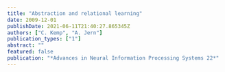 ```yaml
---
title: "Abstraction and relational learning"
date: 2009-12-01
publishDate: 2021-06-11T21:40:27.865345Z
authors: ["C. Kemp", "A. Jern"]
publication_types: ["1"]
abstract: ""
featured: false
publication: "*Advances in Neural Information Processing Systems 22*"
---
```


